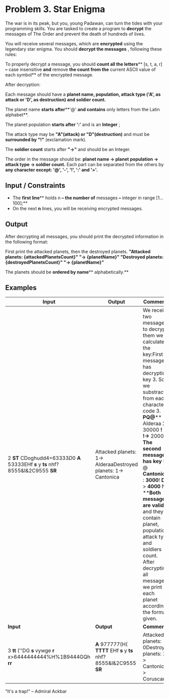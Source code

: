 # Problem 3. Star Enigma

The war is in its peak, but you, young Padawan, can turn the tides with your programming skills. You are tasked to create a program to **decrypt** the messages of The Order and prevent the death of hundreds of lives.

You will receive several messages, which are **encrypted** using the legendary star enigma. You should **decrypt the messages** , following these rules:

To properly decrypt a message, you should **count all the letters**** [s, t, a, r] **–** case insensitive **and** remove **the count from the** current ASCII value of each symbol** of the encrypted message.

After decryption:

Each message should have a **planet name, population, attack type (&#39;A&#39;, as attack or &#39;D&#39;, as destruction) and soldier count.**

The planet name **starts after****&#39;@&#39; **and contains** only letters from the Latin alphabet**.

The planet population **starts after &#39;:&#39;** and is an **Integer** ;

The attack type may be **&quot;A&quot;(attack) or &quot;D&quot;(destruction)** and must be **surrounded by &quot;!&quot;** (exclamation mark).

The **soldier count** starts after **&quot;-&gt;&quot;** and should be an Integer.

The order in the message should be: **planet name -&gt; planet population -&gt; attack type -&gt; soldier count.** Each part can be separated from the others by **any character except: &#39;@&#39;, &#39;-&#39;, &#39;!&#39;, &#39;:&#39; and &#39;&gt;&#39;.**

## Input / Constraints

- The **first line**** holds n **– the number of** messages **–** integer in range [1…100];**
- On the next **n** lines, you will be receiving encrypted messages.

## Output

After decrypting all messages, you should print the decrypted information in the following format:

First print the attacked planets, then the destroyed planets.
**&quot;Attacked planets: {attackedPlanetsCount}&quot;
&quot;-&gt; {planetName}&quot;
&quot;Destroyed planets: {destroyedPlanetsCount}&quot;
&quot;-&gt; {planetName}&quot;**

The planets should be **ordered by name**** alphabetically.**

## Examples

| **Input** | **Output** | **Comments** |
| --- | --- | --- |
| 2 **ST** CDoghudd4=63333$D$0 **A** 53333EHf **s** y **ts** nhf?8555&amp;I&amp;2C9555 **SR** | Attacked planets: 1-&gt; AlderaaDestroyed planets: 1-&gt; Cantonica | We receive two messages, to decrypt them we calculate the key:First message has decryption key 3. So we substract from each characters code 3. **PQ@**** Alderaa ****1:**** 30000 ****!**** A ****!-&gt;**** 20000 **The second message has key 5.** @ ****Cantonica**** : ****3000****! ****D****!-&gt; ****4000**** NM ****Both messages are valid** and they contain planet, population, attack type and soldiers count. After decrypting all messages we print each planet according the format given. |
| **Input** | **Output** | **Comments** |
| 3 **tt** (&#39;&#39;DG **s** vywge **r** x&gt;6444444444%H%1B9444GQh **rr** | **A** 977777(H( **TTTT** EHf **s** y **ts** nhf?8555&amp;I&amp;2C9555 **SR** | Attacked planets: 0Destroyed planets: 2-&gt; Cantonica-&gt; Coruscant | We receive three messages.Message one is decrypted with key 4: **pp$##@**** Coruscant ****:**** 2000000000 ****!**** D ****!-&gt;**** 5000 **Message two is decrypted with key 7:** @ ****Jakku**** : ****200000****! ****A****!MMMM **This is** invalid message **, missing soldier count, so we continue.The third message has key 5.** @ ****Cantonica**** : ****3000****! ****D****!-&gt; ****4000**** NM** |

&quot;It&#39;s a trap!&quot; – Admiral Ackbar